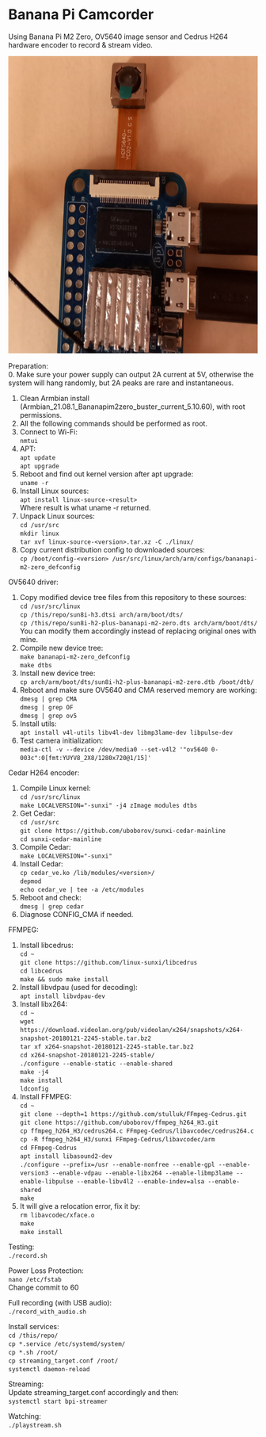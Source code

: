 Banana Pi Camcorder
===============
Using Banana Pi M2 Zero, OV5640 image sensor and Cedrus H264 hardware encoder to record & stream video.

<img src="image.jpg" width="600" height="600" />

Preparation:  
0. Make sure your power supply can output 2A current at 5V, otherwise the system will hang randomly, but 2A peaks are rare and instantaneous.
1. Clean Armbian install (Armbian_21.08.1_Bananapim2zero_buster_current_5.10.60), with root permissions.
2. All the following commands should be performed as root.
3. Connect to Wi-Fi:  
`nmtui`
3. APT:  
`apt update`   
`apt upgrade`
4. Reboot and find out kernel version after apt upgrade:  
`uname -r`
5. Install Linux sources:  
`apt install linux-source-<result>`  
Where result is what uname -r returned.
6. Unpack Linux sources:  
`cd /usr/src`  
`mkdir linux`  
`tar xvf linux-source-<version>.tar.xz -C ./linux/`  
7. Copy current distribution config to downloaded sources:  
`cp /boot/config-<version> /usr/src/linux/arch/arm/configs/bananapi-m2-zero_defconfig`  

OV5640 driver:  
1. Copy modified device tree files from this repository to these sources:  
`cd /usr/src/linux`  
`cp /this/repo/sun8i-h3.dtsi arch/arm/boot/dts/`  
`cp /this/repo/sun8i-h2-plus-bananapi-m2-zero.dts arch/arm/boot/dts/`  
You can modify them accordingly instead of replacing original ones with mine.  
2. Compile new device tree:  
`make bananapi-m2-zero_defconfig`  
`make dtbs`  
3. Install new device tree:  
`cp arch/arm/boot/dts/sun8i-h2-plus-bananapi-m2-zero.dtb /boot/dtb/`  
4. Reboot and make sure OV5640 and CMA reserved memory are working:  
`dmesg | grep CMA`  
`dmesg | grep OF`  
`dmesg | grep ov5`  
5. Install utils:  
`apt install v4l-utils libv4l-dev libmp3lame-dev libpulse-dev`  
6. Test camera initialization:  
`media-ctl -v --device /dev/media0 --set-v4l2 '"ov5640 0-003c":0[fmt:YUYV8_2X8/1280x720@1/15]'`  

Cedar H264 encoder:  
1. Compile Linux kernel:  
`cd /usr/src/linux`  
`make LOCALVERSION="-sunxi" -j4 zImage modules dtbs`  
2. Get Cedar:  
`cd /usr/src`  
`git clone https://github.com/uboborov/sunxi-cedar-mainline`  
`cd sunxi-cedar-mainline`  
3. Compile Cedar:  
`make LOCALVERSION="-sunxi"`  
4. Install Cedar:  
`cp cedar_ve.ko /lib/modules/<version>/`  
`depmod`  
`echo cedar_ve | tee -a /etc/modules`  
5. Reboot and check:  
`dmesg | grep cedar`  
6. Diagnose CONFIG_CMA if needed.  

FFMPEG:  
1. Install libcedrus:  
`cd ~`  
`git clone https://github.com/linux-sunxi/libcedrus`  
`cd libcedrus`  
`make && sudo make install`  
2. Install libvdpau (used for decoding):  
`apt install libvdpau-dev`  
3. Install libx264:  
`cd ~`  
`wget https://download.videolan.org/pub/videolan/x264/snapshots/x264-snapshot-20180121-2245-stable.tar.bz2`  
`tar xf x264-snapshot-20180121-2245-stable.tar.bz2`  
`cd x264-snapshot-20180121-2245-stable/`  
`./configure --enable-static --enable-shared`  
`make -j4`  
`make install`  
`ldconfig`  
4. Install FFMPEG:  
`cd ~`  
`git clone --depth=1 https://github.com/stulluk/FFmpeg-Cedrus.git`  
`git clone https://github.com/uboborov/ffmpeg_h264_H3.git`  
`cp ffmpeg_h264_H3/cedrus264.c FFmpeg-Cedrus/libavcodec/cedrus264.c`  
`cp -R ffmpeg_h264_H3/sunxi FFmpeg-Cedrus/libavcodec/arm`  
`cd FFmpeg-Cedrus`  
`apt install libasound2-dev`  
`./configure --prefix=/usr --enable-nonfree --enable-gpl --enable-version3 --enable-vdpau --enable-libx264 --enable-libmp3lame --enable-libpulse --enable-libv4l2 --enable-indev=alsa --enable-shared  `  
`make`  
5. It will give a relocation error, fix it by:  
`rm libavcodec/xface.o`  
`make`  
`make install`  
  
Testing:  
`./record.sh`  

Power Loss Protection:  
`nano /etc/fstab`  
Change commit to 60
  
Full recording (with USB audio):  
`./record_with_audio.sh`  
  
Install services:  
`cd /this/repo/`  
`cp *.service /etc/systemd/system/`  
`cp *.sh /root/`  
`cp streaming_target.conf /root/`  
`systemctl daemon-reload`  

Streaming:  
Update streaming_target.conf accordingly and then:  
`systemctl start bpi-streamer`  

Watching:  
`./playstream.sh`  

